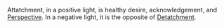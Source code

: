 Attatchment, in a positive light, is healthy desire, acknowledgement, and [Perspective](Terms/Perspective.md). In a negative light, it is the opposite of [Detatchment](Terms/Detatchment.md).